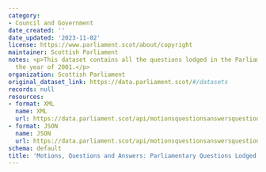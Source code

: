 ```yaml
---
category:
- Council and Government
date_created: ''
date_updated: '2023-11-02'
license: https://www.parliament.scot/about/copyright
maintainer: Scottish Parliament
notes: <p>This dataset contains all the questions lodged in the Parliament during
  the year of 2001.</p>
organization: Scottish Parliament
original_dataset_link: https://data.parliament.scot/#/datasets
records: null
resources:
- format: XML
  name: XML
  url: https://data.parliament.scot/api/motionsquestionsanswersquestions?year=2001
- format: JSON
  name: JSON
  url: https://data.parliament.scot/api/motionsquestionsanswersquestions?year=2001
schema: default
title: 'Motions, Questions and Answers: Parliamentary Questions Lodged (2001)'
---
```

